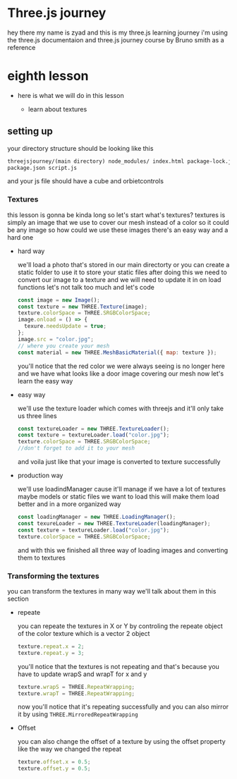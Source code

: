 # Three.js journey

hey there my name is zyad and this is my three.js learning journey i'm using the three.js documentaion and three.js journey course by Bruno smith as a reference

# eighth lesson

- here is what we will do in this lesson

  - learn about textures

## setting up

your directory structure should be looking like this

```html
threejsjourney/(main directory) node_modules/ index.html package-lock.json
package.json script.js
```

and your js file should have a cube and orbietcontrols

### Textures

this lesson is gonna be kinda long so let's start what's textures? textures is simply an image that we use to cover our mesh instead of a color so it could be any image so how could we use these images there's an easy way and a hard one

- hard way

  we'll load a photo that's stored in our main directorty or you can create a static folder to use it to store your static files after doing this we need to convert our image to a texture and we will need to update it in on load functions let's not talk too much and let's code

  ```js
  const image = new Image();
  const texture = new THREE.Texture(image);
  texture.colorSpace = THREE.SRGBColorSpace;
  image.onload = () => {
    texure.needsUpdate = true;
  };
  image.src = "color.jpg";
  // where you create your mesh
  const material = new THREE.MeshBasicMaterial({ map: texture });
  ```

  you'll notice that the red color we were always seeing is no longer here and we have what looks like a door image covering our mesh now let's learn the easy way

- easy way

  we'll use the texture loader which comes with threejs and it'll only take us three lines

  ```js
  const textureLoader = new THREE.TextureLoader();
  const texture = textureLoader.load("color.jpg");
  texture.colorSpace = THREE.SRGBColorSpace;
  //don't forget to add it to your mesh
  ```

  and voila just like that your image is converted to texture successfully

- production way

  we'll use loadindManager cause it'll manage if we have a lot of textures maybe models or static files we want to load this will make them load better and in a more organized way

  ```js
  const loadingManager = new THREE.LoadingManager();
  const texureLoader = new THREE.TextureLoader(loadingManager);
  const texture = textureLoader.load("color.jpg");
  texture.colorSpace = THREE.SRGBColorSpace;
  ```

  and with this we finished all three way of loading images and converting them to textures

### Transforming the textures

you can transform the textures in many way we'll talk about them in this section

- repeate

  you can repeate the textures in X or Y by controling the repeate object of the color texture which is a vector 2 object

  ```js
  texture.repeat.x = 2;
  texture.repeat.y = 3;
  ```

  you'll notice that the textures is not repeating and that's because you have to update wrapS and wrapT for x and y

  ```js
  texture.wrapS = THREE.RepeatWrapping;
  texture.wrapT = THREE.RepeatWrapping;
  ```

  now you'll notice that it's repeating successfully and you can also mirror it by using `THREE.MirroredRepeatWrapping`

- Offset

  you can also change the offset of a texture by using the offset property like the way we changed the repeat

  ```js
  texture.offset.x = 0.5;
  texture.offset.y = 0.5;
  ```
